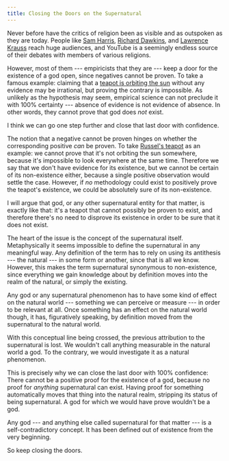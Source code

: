 ```yaml
---
title: Closing the Doors on the Supernatural
---
```


Never before have the critics of religion been as visible and as outspoken as they are today. People like [Sam Harris](http://www.samharris.org), [Richard Dawkins](https://twitter.com/richarddawkins), and [Lawrence Krauss](https://twitter.com/lkrauss1) reach huge audiences, and YouTube is a seemingly endless source of their debates with members of various religions.

However, most of them --- empiricists that they are --- keep a door for the existence of a god open, since negatives cannot be proven. To take a famous example: claiming that a [teapot is orbiting the sun](http://en.wikipedia.org/wiki/Russell's_teapot) without any evidence may be irrational, but proving the contrary is impossible. As unlikely as the hypothesis may seem, empirical science can not preclude it with 100% certainty --- absence of evidence is not evidence of absence. In other words, they cannot prove that god does *not* exist.

I think we can go one step further and close that last door with confidence.

The notion that a negative cannot be proven hinges on whether the corresponding positive *can* be proven. To take [Russel's teapot](http://en.wikipedia.org/wiki/Russell's_teapot) as an example: we cannot prove that it's not orbiting the sun somewhere, because it's impossible to look everywhere at the same time. Therefore we say that we don't have evidence for its existence, but we cannot be certain of its non-existence either, because a single positive observation would settle the case. However, if *no* methodology could exist to positively prove the teapot's existence, we could be absolutely sure of its non-existence.

I will argue that god, or any other supernatural entity for that matter, is exactly like that: it's a teapot that cannot possibly be proven to exist, and therefore there's no need to disprove its existence in order to be sure that it does not exist.

The heart of the issue is the concept of the supernatural itself. Metaphysically it seems impossible to define the supernatural in any meaningful way. Any definition of the term has to rely on using its antithesis --- the natural --- in some form or another, since that is all we know. However, this makes the term supernatural synonymous to non-existence, since everything we gain knowledge about by definition moves into the realm of the natural, or simply the existing.

Any god or any supernatural phenomenon has to have some kind of effect on the natural world --- something we can perceive or measure --- in order to be relevant at all. Once something has an effect on the natural world though, it has, figuratively speaking, by definition moved from the supernatural to the natural world.

With this conceptual line being crossed, the previous attribution to the supernatural is lost. We wouldn't call anything measurable in the natural world a god. To the contrary, we would investigate it as a natural phenomenon.

This is precisely why we can close the last door with 100% confidence: There cannot be a positive proof for the existence of a god, because no proof for *anything* supernatural can exist. Having proof for something automatically moves that thing into the natural realm, stripping its status of being supernatural. A god for which we would have prove wouldn't be a god.

Any god --- and anything else called supernatural for that matter --- is a self-contradictory concept. It has been defined out of existence from the very beginning.

So keep closing the doors.